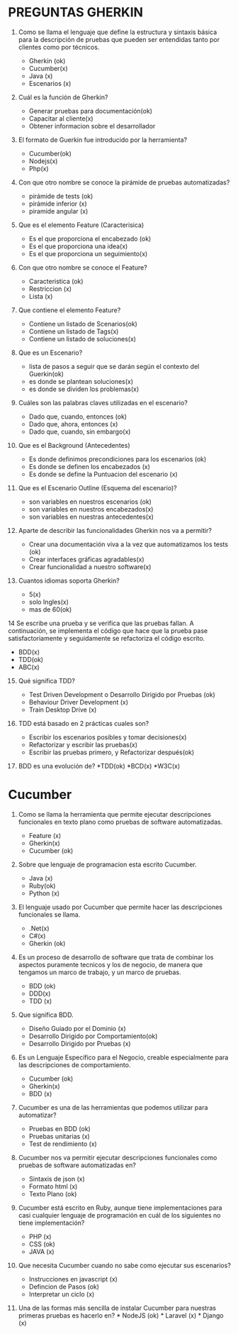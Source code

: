 # PREGUNTAS GHERKIN

1. Como se llama el lenguaje que define la estructura y sintaxis básica para la descripción de pruebas que pueden ser entendidas tanto por clientes como por técnicos.
	* Gherkin (ok)
	* Cucumber(x)
	* Java (x)
	* Escenarios (x)

     
2. Cuál es la función de Gherkin? 
	* Generar pruebas para documentación(ok)
	* Capacitar al cliente(x)
	* Obtener informacion sobre el desarrollador 

3.	El formato de Guerkin fue introducido por la herramienta?
	* Cucumber(ok)
	* Nodejs(x)
	* Php(x)

4.	Con que otro nombre se conoce la pirámide de pruebas automatizadas?
	* pirámide de tests (ok)
	* pirámide inferior  (x)
	* piramide angular (x)

5.	Que es el elemento Feature (Caracterisica)
	* Es el  que proporciona el encabezado (ok)
	* Es el que proporciona una idea(x)
	* Es el que proporciona un seguimiento(x)

6.	Con que otro nombre se conoce el Feature?
	* Caracteristica (ok)
	* Restriccion (x)
	* Lista (x)

7.	Que contiene el elemento Feature?
	* Contiene un listado de Scenarios(ok)
	* Contiene un listado de Tags(x)
	* Contiene un listado de soluciones(x)

8.	Que es un Escenario?
	* lista de pasos a seguir que se darán según el contexto del Guerkin(ok)
	* es donde se plantean soluciones(x)
	* es donde se dividen los problemas(x)

9.	Cuáles son las palabras claves utilizadas en el escenario?
	* Dado que, cuando, entonces (ok)
	* Dado que, ahora, entonces (x)
	* Dado que, cuando, sin embargo(x)
	

10.	Que es el Background (Antecedentes)
	* Es donde definimos precondiciones para los escenarios (ok)
	* Es donde se definen los encabezados (x)
	* Es donde se define la Puntuacion del escenario (x)

11.	Que es el Escenario Outline (Esquema del escenario)?
	* son variables en nuestros escenarios (ok)
	* son variables en nuestros encabezados(x)
	* son variables en nuestras antecedentes(x)
	

12. Aparte de describir las funcionalidades Gherkin nos va a permitir?
	* Crear una documentación viva a la vez que automatizamos los tests (ok)
	* Crear interfaces gráficas agradables(x)
	* Crear funcionalidad a nuestro software(x)


13. Cuantos idiomas soporta Gherkin?
	* 5(x)
	* solo Ingles(x)
	* mas de 60(ok)

14 Se escribe una prueba y se verifica que las pruebas fallan. 
   A continuación, se implementa el código que hace que la prueba pase satisfactoriamente y seguidamente se refactoriza el código escrito.
   * BDD(x)
   * TDD(ok)
   * ABC(x)
	
15. Qué significa TDD?
	* Test Driven Development o Desarrollo Dirigido por Pruebas (ok)
	* Behaviour Driver Development (x)
	* Train Desktop Drive (x)

16. TDD está basado en 2 prácticas cuales son?
	* Escribir los escenarios posibles y tomar decisiones(x)
	* Refactorizar y escribir las pruebas(x)
	* Escribir las pruebas primero, y Refactorizar después(ok)

17. BDD es una evolución de?
	*TDD(ok)
	*BCD(x)
	*W3C(x)
	
# Cucumber 


1. Como se llama la herramienta que permite ejecutar descripciones funcionales en texto plano como pruebas de software automatizadas.
	* Feature (x)
	* Gherkin(x)
	* Cucumber (ok)
	
2. Sobre que lenguaje de programacion esta escrito Cucumber.
	* Java (x)
	* Ruby(ok)
	* Python (x)
	
3. El lenguaje usado por Cucumber que permite hacer las descripciones funcionales se llama.
	* .Net(x)
	* C#(x)
	* Gherkin (ok)
	
4. Es un proceso de desarrollo de software que trata de combinar los aspectos puramente tecnicos y los de negocio, de manera que tengamos un marco de trabajo, y un marco de pruebas.
	* BDD (ok)
	* DDD(x)
	* TDD (x)

5. Que significa BDD.
	* Diseño Guiado por el Dominio (x)
	* Desarrollo Dirigido por Comportamiento(ok)
	* Desarrollo Dirigido por Pruebas (x)
	
6. Es un Lenguaje Específico para el Negocio, creable especialmente para las descripciones de comportamiento.	
	* Cucumber (ok)
	* Gherkin(x)
	* BDD (x)

7. Cucumber es una de las herramientas que podemos utilizar para automatizar?
	* Pruebas en BDD (ok)
	* Pruebas unitarias (x)
	* Test de rendimiento (x)
	
8. Cucumber nos va permitir ejecutar descripciones funcionales como pruebas de software automatizadas en?
	* Sintaxis de json (x)
	* Formato html (x)
	* Texto Plano (ok)
	
9. Cucumber está escrito en Ruby, aunque tiene implementaciones para casi cualquier lenguaje de programación en cuál de los siguientes no tiene implementación?
	* PHP (x)
	* CSS (ok)
	* JAVA (x)

10. Que necesita Cucumber cuando no sabe como ejecutar sus escenarios?
	* Instrucciones en javascript (x)
	* Defincion de Pasos (ok)
	* Interpretar un ciclo (x)
 
 11. Una de las formas más sencilla de instalar Cucumber para nuestras primeras pruebas es hacerlo en?
	* NodeJS (ok)
	* Laravel (x)
	* Django (x)
 
